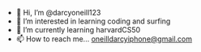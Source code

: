 - 👋 Hi, I’m @darcyoneill123
- 👀 I’m interested in learning coding and surfing
- 🌱 I’m currently learning harvardCS50
- 📫 How to reach me... oneilldarcyiphone@gmail.com

<!---
darcyoneill123/darcyoneill123 is a ✨ special ✨ repository because its `README.md` (this file) appears on your GitHub profile.
You can click the Preview link to take a look at your changes.
--->
